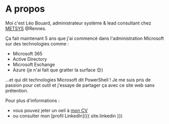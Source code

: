 # A propos

Moi c'est Léo Bouard, administrateur système & lead consultant chez [METSYS](https://www.linkedin.com/company/metsys) @Rennes.

Ça fait maintenant 5 ans que j'ai commencé dans l'administration Microsoft sur des technologies comme :

- Microsoft 365
- Active Directory
- Microsoft Exchange
- Azure (je n'ai fait que gratter la surface 😊)

...et qui dit technologies Microsoft dit PowerShell ! Je me suis pris de passion pour cet outil et j'essaye de partager ça avec ce site web sans prétention.

Pour plus d'informations :

- vous pouvez jeter un oeil à [mon CV](/cv)
- ou consulter mon [profil LinkedIn]({{ site.linkedin }})
